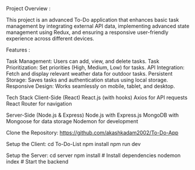 Project Overview :

This project is an advanced To-Do application that enhances basic task management by integrating external API data, 
implementing advanced state management using Redux, 
and ensuring a responsive user-friendly experience across different devices. 


Features :

Task Management: Users can add, view, and delete tasks.
Task Prioritization: Set priorities (High, Medium, Low) for tasks.
API Integration: Fetch and display relevant weather data for outdoor tasks.
Persistent Storage: Saves tasks and authentication status using local storage.
Responsive Design: Works seamlessly on mobile, tablet, and desktop.

Tech Stack
Client-Side (React)
React.js (with hooks)
Axios for API requests
React Router for navigation

Server-Side (Node.js & Express)
Node.js with Express.js
MongoDB with Mongoose for data storage
Nodemon for development

Clone the Repository:
https://github.com/akashkadam2002/To-Do-App

Setup the Client:
cd To-Do-List
npm install 
npm run dev  

Setup the Server:
cd server
npm install  # Install dependencies
nodemon index  # Start the backend

